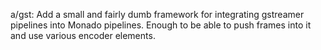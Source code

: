 a/gst: Add a small and fairly dumb framework for integrating gstreamer pipelines
into Monado pipelines. Enough to be able to push frames into it and use various
encoder elements.

